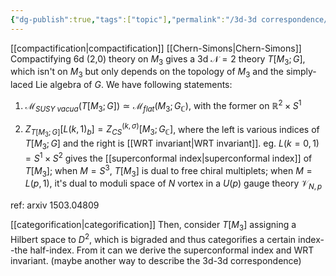 ```yaml
---
{"dg-publish":true,"tags":["topic"],"permalink":"/3d-3d correspondence/","dgPassFrontmatter":true,"created":"2025-02-10T18:12:09.515+01:00","updated":"2025-02-12T09:35:22.296+01:00"}
---
```


[[compactification\|compactification]] [[Chern-Simons\|Chern-Simons]]
Compactifying 6d (2,0) theory on $M_{3}$ gives a 3d $\mathscr{N}=2$ theory $T[M_{3};G]$, which isn't on $M_{3}$ but only depends on the topology of $M_3$ and the simply-laced Lie algebra of $G$. We have following statements:
1. $\mathscr{M}_{SUSY \; vacua}(T[M_3;G])\simeq \mathscr{M}_{flat}(M_{3};G_{\mathbb{C}})$, with the former on $\mathbb{R}^2\times S^1$

2. $Z_{T[M_3;G]}[L(k,1)_{b}]=Z_{CS}^{(k,\sigma)}[M_3;G_{\mathbb{C}}]$, where the left is various indices of $T[M_{3};G]$ and the right is [[WRT invariant\|WRT invariant]]. 
    eg. $L(k=0,1)=S^1\times S^2$ gives the [[superconformal index\|superconformal index]] of $T[M_3]$; when $M=S^3$, $T[M_3]$ is dual to free chiral multiplets; when $M=L(p,1)$, it's dual to moduli space of $N$ vortex in a $U(p)$ gauge theory $\mathscr{V}_{N,p}$
 
ref: arxiv 1503.04809

[[categorification\|categorification]]
Then, consider $T[M_{3}]$ assigning a Hilbert space to $D^{2}$, which is bigraded and thus categorifies a certain index--the half-index. From it can we derive the superconformal index and WRT invariant. (maybe another way to describe the 3d-3d correspondence)